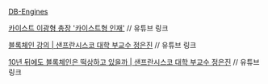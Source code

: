 [DB-Engines](https://db-engines.com/en/ranking)


[카이스트 이광형 총장 '카이스트형 인재'](https://www.youtube.com/watch?v=nm5y2FmW8B8) // 유튜브 링크


[블록체인 강의 | 샌프란시스코 대학 부교수 정은진](https://www.youtube.com/watch?v=kl5pkhbqz3k) // 유튜브 링크


[10년 뒤에도 블록체인은 떡상하고 있을까 | 샌프란시스코 대학 부교수 정은진](https://www.youtube.com/watch?v=hOdFmCeh_B4) // 유튜브 링크
